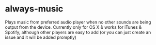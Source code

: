 # always-music
Plays music from preferred audio player when no other sounds are being output from the device. 
Currently only for OS X & works for iTunes & Spotify, although other players are easy to add (or you can just create an issue and it will be added promptly)
